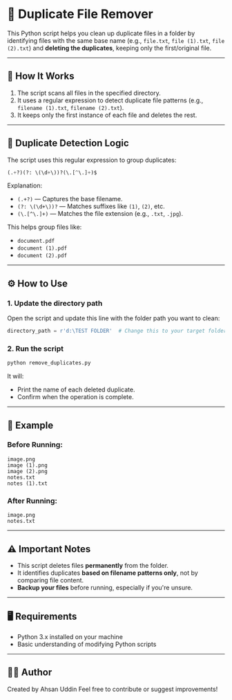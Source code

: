 # 🧹 Duplicate File Remover

This Python script helps you clean up duplicate files in a folder by identifying files with the same base name (e.g., `file.txt`, `file (1).txt`, `file (2).txt`) and **deleting the duplicates**, keeping only the first/original file.

---

## 📁 How It Works

1. The script scans all files in the specified directory.
2. It uses a regular expression to detect duplicate file patterns (e.g., `filename (1).txt`, `filename (2).txt`).
3. It keeps only the first instance of each file and deletes the rest.

---

## 🧠 Duplicate Detection Logic

The script uses this regular expression to group duplicates:

```python
(.+?)(?: \(\d+\))?(\.[^\.]+)$
```

Explanation:
- `(.+?)` — Captures the base filename.
- `(?: \(\d+\))?` — Matches suffixes like `(1)`, `(2)`, etc.
- `(\.[^\.]+)` — Matches the file extension (e.g., `.txt`, `.jpg`).

This helps group files like:
- `document.pdf`
- `document (1).pdf`
- `document (2).pdf`

---

## ⚙️ How to Use

### 1. Update the directory path

Open the script and update this line with the folder path you want to clean:

```python
directory_path = r'd:\TEST FOLDER'  # Change this to your target folder
```

### 2. Run the script

```bash
python remove_duplicates.py
```

It will:
- Print the name of each deleted duplicate.
- Confirm when the operation is complete.

---

## 📌 Example

### Before Running:
```
image.png
image (1).png
image (2).png
notes.txt
notes (1).txt
```

### After Running:
```
image.png
notes.txt
```

---

## ⚠️ Important Notes

- This script deletes files **permanently** from the folder.
- It identifies duplicates **based on filename patterns only**, not by comparing file content.
- **Backup your files** before running, especially if you're unsure.

---

## 🖥 Requirements

- Python 3.x installed on your machine
- Basic understanding of modifying Python scripts

---

## 🙋‍♂️ Author

Created by Ahsan Uddin 
Feel free to contribute or suggest improvements!
